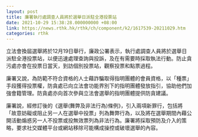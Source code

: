 ```yaml
---
layout: post
title: 廉署執行處調查人員將於選舉日派駐全港投票站
date: 2021-10-29 15:38:28.000000000 +08:00
link: https://news.rthk.hk/rthk/ch/component/k2/1617539-20211029.htm
categories: rthk
---
```


立法會換屆選舉將於12月19日舉行，廉政公署表示，執行處調查人員將於選舉日派駐全港投票站，以便迅速處理查詢與投訴，及在有需要時採取執法行動。防止貪污處亦會在投票日當天，到訪個別投票站，觀察投票和點票過程。

廉署又說，為防範不符合資格的人士藉詐騙取得指明團體的會員資格，以「種票」手段獲得投票權，防貪處已向立法會功能界別下的指明團體發放指引，協助他們加強會籍管理。防貪處亦向首次參與立法會選舉的指明團體提供防貪建議。

廉署說，經修訂後的《選舉(舞弊及非法行為)條例》，引入兩項新罪行，包括將「故意妨礙或阻止另一人在選舉中投票」列為舞弊行為，以及將在選舉期間內藉公開活動煽惑另一人不投票或投無效票列為非法行為。廉署將採取預防及介入的策略，要求社交媒體平台或網站移除可能構成操控或破壞選舉的內容。

